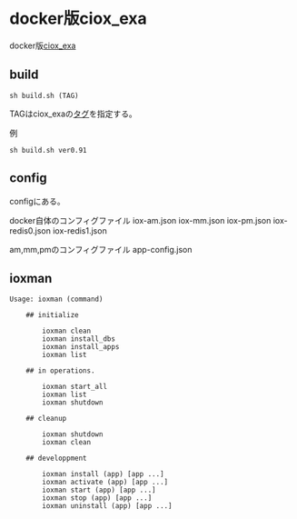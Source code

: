 docker版ciox_exa
================

docker版[ciox_exa](https://github.com/tanupoo/ciox_exa)

## build

```
sh build.sh (TAG)
```

TAGはciox_exaの[タグ](https://github.com/tanupoo/ciox_exa/tags)を指定する。

例
```
sh build.sh ver0.91
```

## config

configにある。

docker自体のコンフィグファイル
iox-am.json
iox-mm.json
iox-pm.json
iox-redis0.json
iox-redis1.json

am,mm,pmのコンフィグファイル
app-config.json

## ioxman

```
Usage: ioxman (command)

    ## initialize

        ioxman clean
        ioxman install_dbs
        ioxman install_apps
        ioxman list

    ## in operations.

        ioxman start_all
        ioxman list
        ioxman shutdown

    ## cleanup

        ioxman shutdown
        ioxman clean

    ## developpment

        ioxman install (app) [app ...]
        ioxman activate (app) [app ...]
        ioxman start (app) [app ...]
        ioxman stop (app) [app ...]
        ioxman uninstall (app) [app ...]
```
